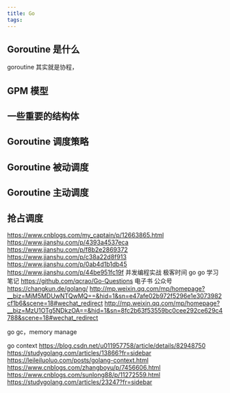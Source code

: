 ```yaml
---
title: Go 
tags:
---
```


## Goroutine 是什么
goroutine 其实就是协程，

## GPM 模型

## 一些重要的结构体

## Goroutine 调度策略

## Goroutine 被动调度
## Goroutine 主动调度
## 抢占调度

https://www.cnblogs.com/my_captain/p/12663865.html
https://www.jianshu.com/p/4393a4537eca
https://www.jianshu.com/p/f8b2e2869372
https://www.jianshu.com/p/c38a22d8f913
https://www.jianshu.com/p/0ab4d1b1db45
https://www.jianshu.com/p/44be951fc19f
并发编程实战
极客时间 go
go 学习笔记
https://github.com/qcrao/Go-Questions 电子书 公众号
https://changkun.de/golang/
http://mp.weixin.qq.com/mp/homepage?__biz=MjM5MDUwNTQwMQ==&hid=1&sn=e47afe02b972f5296e1e3073982cf1b6&scene=18#wechat_redirect
http://mp.weixin.qq.com/mp/homepage?__biz=MzU1OTg5NDkzOA==&hid=1&sn=8fc2b63f53559bc0cee292ce629c4788&scene=18#wechat_redirect

go gc，memory manage

go context
https://blog.csdn.net/u011957758/article/details/82948750
https://studygolang.com/articles/13866?fr=sidebar
https://leileiluoluo.com/posts/golang-context.html
https://www.cnblogs.com/zhangboyu/p/7456606.html
https://www.cnblogs.com/sunlong88/p/11272559.html
https://studygolang.com/articles/23247?fr=sidebar